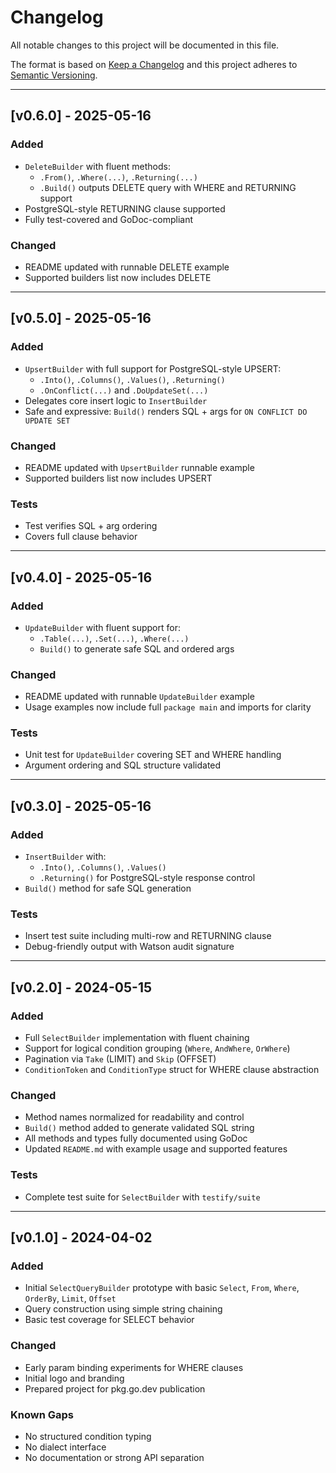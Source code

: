 # Changelog

All notable changes to this project will be documented in this file.

The format is based on [Keep a Changelog](https://keepachangelog.com/)
and this project adheres to [Semantic Versioning](https://semver.org/).

---

## [v0.6.0] - 2025-05-16

### Added
- `DeleteBuilder` with fluent methods:
  - `.From()`, `.Where(...)`, `.Returning(...)`
  - `.Build()` outputs DELETE query with WHERE and RETURNING support
- PostgreSQL-style RETURNING clause supported
- Fully test-covered and GoDoc-compliant

### Changed
- README updated with runnable DELETE example
- Supported builders list now includes DELETE

---

## [v0.5.0] - 2025-05-16

### Added
- `UpsertBuilder` with full support for PostgreSQL-style UPSERT:
  - `.Into()`, `.Columns()`, `.Values()`, `.Returning()`
  - `.OnConflict(...)` and `.DoUpdateSet(...)`
- Delegates core insert logic to `InsertBuilder`
- Safe and expressive: `Build()` renders SQL + args for `ON CONFLICT DO UPDATE SET`

### Changed
- README updated with `UpsertBuilder` runnable example
- Supported builders list now includes UPSERT

### Tests
- Test verifies SQL + arg ordering
- Covers full clause behavior

---

## [v0.4.0] - 2025-05-16

### Added
- `UpdateBuilder` with fluent support for:
  - `.Table(...)`, `.Set(...)`, `.Where(...)`
  - `Build()` to generate safe SQL and ordered args

### Changed
- README updated with runnable `UpdateBuilder` example
- Usage examples now include full `package main` and imports for clarity

### Tests
- Unit test for `UpdateBuilder` covering SET and WHERE handling
- Argument ordering and SQL structure validated

---

## [v0.3.0] - 2025-05-16

### Added
- `InsertBuilder` with:
  - `.Into()`, `.Columns()`, `.Values()`
  - `.Returning()` for PostgreSQL-style response control
- `Build()` method for safe SQL generation

### Tests
- Insert test suite including multi-row and RETURNING clause
- Debug-friendly output with Watson audit signature

---

## [v0.2.0] - 2024-05-15

### Added
- Full `SelectBuilder` implementation with fluent chaining
- Support for logical condition grouping (`Where`, `AndWhere`, `OrWhere`)
- Pagination via `Take` (LIMIT) and `Skip` (OFFSET)
- `ConditionToken` and `ConditionType` struct for WHERE clause abstraction

### Changed
- Method names normalized for readability and control
- `Build()` method added to generate validated SQL string
- All methods and types fully documented using GoDoc
- Updated `README.md` with example usage and supported features

### Tests
- Complete test suite for `SelectBuilder` with `testify/suite`

---

## [v0.1.0] - 2024-04-02

### Added
- Initial `SelectQueryBuilder` prototype with basic `Select`, `From`, `Where`, `OrderBy`, `Limit`, `Offset`
- Query construction using simple string chaining
- Basic test coverage for SELECT behavior

### Changed
- Early param binding experiments for WHERE clauses
- Initial logo and branding
- Prepared project for pkg.go.dev publication

### Known Gaps
- No structured condition typing
- No dialect interface
- No documentation or strong API separation
